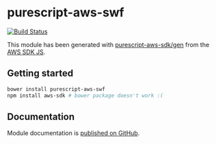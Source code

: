 # purescript-aws-swf

[![Build Status](https://app.wercker.com/status/5909b9e96d1080804b17a28f72f87b6b/s/master)](https://app.wercker.com/project/byKey/5909b9e96d1080804b17a28f72f87b6b)

This module has been generated with [purescript-aws-sdk/gen](https://github.com/purescript-aws-sdk/gen) from the [AWS SDK JS](https://github.com/aws/aws-sdk-js).

## Getting started

```sh
bower install purescript-aws-swf
npm install aws-sdk # bower package doesn't work :(
```

## Documentation

Module documentation is [published on GitHub](https://github.com/purescript-aws-sdk/purescript-aws-swf/tree/master/docs).
